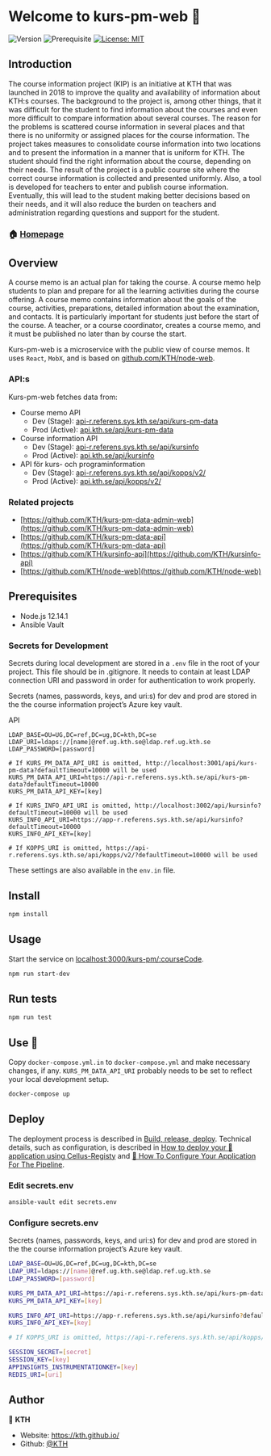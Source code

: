 # Welcome to kurs-pm-web 👋

![Version](https://img.shields.io/badge/version-0.8.0-blue.svg?cacheSeconds=2592000)
![Prerequisite](https://img.shields.io/badge/node-12.14.1-blue.svg)
[![License: MIT](https://img.shields.io/badge/License-MIT-yellow.svg)](#)

## Introduction

The course information project (KIP) is an initiative at KTH that was launched in 2018 to improve the quality and availability of information about KTH:s courses. The background to the project is, among other things, that it was difficult for the student to find information about the courses and even more difficult to compare information about several courses. The reason for the problems is scattered course information in several places and that there is no uniformity or assigned places for the course information. The project takes measures to consolidate course information into two locations and to present the information in a manner that is uniform for KTH. The student should find the right information about the course, depending on their needs. The result of the project is a public course site where the correct course information is collected and presented uniformly. Also, a tool is developed for teachers to enter and publish course information. Eventually, this will lead to the student making better decisions based on their needs, and it will also reduce the burden on teachers and administration regarding questions and support for the student.

### 🏠 [Homepage](https://github.com/KTH/kurs-pm-web)

## Overview

A course memo is an actual plan for taking the course. A course memo help students to plan and prepare for all the learning activities during the course offering. A course memo contains information about the goals of the course, activities, preparations, detailed information about the examination, and contacts. It is particularly important for students just before the start of the course. A teacher, or a course coordinator, creates a course memo, and it must be published no later than by course the start.

Kurs-pm-web is a microservice with the public view of course memos. It uses `React`, `MobX`, and is based on [github.com/KTH/node-web](https://github.com/KTH/node-web).

### API:s

Kurs-pm-web fetches data from:

- Course memo API
  - Dev (Stage): [api-r.referens.sys.kth.se/api/kurs-pm-data](https://api-r.referens.sys.kth.se/api/kurs-pm-data)
  - Prod (Active): [api.kth.se/api/kurs-pm-data](https://api.kth.se/api/kurs-pm-data)
- Course information API
  - Dev (Stage): [api-r.referens.sys.kth.se/api/kursinfo](https://api-r.referens.sys.kth.se/api/kursinfo)
  - Prod (Active): [api.kth.se/api/kursinfo](https://api.kth.se/api/kursinfo)
- API för kurs- och programinformation
  - Dev (Stage): [api-r.referens.sys.kth.se/api/kopps/v2/](https://api-r.referens.sys.kth.se/api/kopps/v2/)
  - Prod (Active): [api.kth.se/api/kopps/v2/](https://api.kth.se/api/kopps/v2/)

### Related projects

- [https://github.com/KTH/kurs-pm-data-admin-web](https://github.com/KTH/kurs-pm-data-admin-web)
- [https://github.com/KTH/kurs-pm-data-api](https://github.com/KTH/kurs-pm-data-api)
- [https://github.com/KTH/kursinfo-api](https://github.com/KTH/kursinfo-api)
- [https://github.com/KTH/node-web](https://github.com/KTH/node-web)

## Prerequisites

- Node.js 12.14.1
- Ansible Vault

### Secrets for Development

Secrets during local development are stored in a `.env` file in the root of your project. This file should be in .gitignore. It needs to contain at least LDAP connection URI and password in order for authentication to work properly.

Secrets (names, passwords, keys, and uri:s) for dev and prod are stored in the the course information project’s Azure key vault.

API

```
LDAP_BASE=OU=UG,DC=ref,DC=ug,DC=kth,DC=se
LDAP_URI=ldaps://[name]@ref.ug.kth.se@ldap.ref.ug.kth.se
LDAP_PASSWORD=[password]

# If KURS_PM_DATA_API_URI is omitted, http://localhost:3001/api/kurs-pm-data?defaultTimeout=10000 will be used
KURS_PM_DATA_API_URI=https://api-r.referens.sys.kth.se/api/kurs-pm-data?defaultTimeout=10000
KURS_PM_DATA_API_KEY=[key]

# If KURS_INFO_API_URI is omitted, http://localhost:3002/api/kursinfo?defaultTimeout=10000 will be used
KURS_INFO_API_URI=https://app-r.referens.sys.kth.se/api/kursinfo?defaultTimeout=10000
KURS_INFO_API_KEY=[key]

# If KOPPS_URI is omitted, https://api-r.referens.sys.kth.se/api/kopps/v2/?defaultTimeout=10000 will be used
```

These settings are also available in the `env.in` file.

## Install

```sh
npm install
```

## Usage

Start the service on [localhost:3000/kurs-pm/:courseCode](http://localhost:3000/kurs-pm/:courseCode).

```sh
npm run start-dev
```

## Run tests

```sh
npm run test
```

## Use 🐳

Copy `docker-compose.yml.in` to `docker-compose.yml` and make necessary changes, if any. `KURS_PM_DATA_API_URI` probably needs to be set to reflect your local development setup.

```sh
docker-compose up
```

## Deploy

The deployment process is described in [Build, release, deploy](https://confluence.sys.kth.se/confluence/x/aY3_Ag). Technical details, such as configuration, is described in [How to deploy your 🐳 application using Cellus-Registy](https://gita.sys.kth.se/Infosys/cellus-registry/blob/master/HOW-TO-DEPLOY.md) and [🔧 How To Configure Your Application For The Pipeline](https://gita.sys.kth.se/Infosys/cellus-registry/blob/master/HOW-TO-CONFIGURE.md).

### Edit secrets.env

```sh
ansible-vault edit secrets.env
```

### Configure secrets.env

Secrets (names, passwords, keys, and uri:s) for dev and prod are stored in the the course information project’s Azure key vault.

```sh
LDAP_BASE=OU=UG,DC=ref,DC=ug,DC=kth,DC=se
LDAP_URI=ldaps://[name]@ref.ug.kth.se@ldap.ref.ug.kth.se
LDAP_PASSWORD=[password]

KURS_PM_DATA_API_URI=https://api-r.referens.sys.kth.se/api/kurs-pm-data?defaultTimeout=10000
KURS_PM_DATA_API_KEY=[key]

KURS_INFO_API_URI=https://app-r.referens.sys.kth.se/api/kursinfo?defaultTimeout=10000
KURS_INFO_API_KEY=[key]

# If KOPPS_URI is omitted, https://api-r.referens.sys.kth.se/api/kopps/v2/?defaultTimeout=10000 will be used

SESSION_SECRET=[secret]
SESSION_KEY=[key]
APPINSIGHTS_INSTRUMENTATIONKEY=[key]
REDIS_URI=[uri]
```

## Author

👤 **KTH**

- Website: https://kth.github.io/
- Github: [@KTH](https://github.com/KTH)
